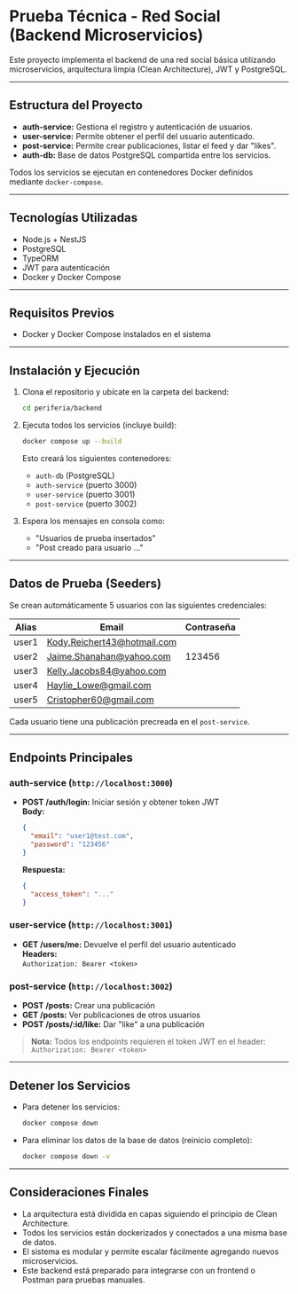 # Prueba Técnica - Red Social (Backend Microservicios)

Este proyecto implementa el backend de una red social básica utilizando microservicios, arquitectura limpia (Clean Architecture), JWT y PostgreSQL.

---

## Estructura del Proyecto

- **auth-service:** Gestiona el registro y autenticación de usuarios.
- **user-service:** Permite obtener el perfil del usuario autenticado.
- **post-service:** Permite crear publicaciones, listar el feed y dar "likes".
- **auth-db:** Base de datos PostgreSQL compartida entre los servicios.

Todos los servicios se ejecutan en contenedores Docker definidos mediante `docker-compose`.

---

## Tecnologías Utilizadas

- Node.js + NestJS
- PostgreSQL
- TypeORM
- JWT para autenticación
- Docker y Docker Compose

---

## Requisitos Previos

- Docker y Docker Compose instalados en el sistema

---

## Instalación y Ejecución

1. Clona el repositorio y ubícate en la carpeta del backend:
    ```bash
    cd periferia/backend
    ```
2. Ejecuta todos los servicios (incluye build):
    ```bash
    docker compose up --build
    ```
    Esto creará los siguientes contenedores:
    - `auth-db` (PostgreSQL)
    - `auth-service` (puerto 3000)
    - `user-service` (puerto 3001)
    - `post-service` (puerto 3002)

3. Espera los mensajes en consola como:
    - "Usuarios de prueba insertados"
    - "Post creado para usuario ..."

---

## Datos de Prueba (Seeders)

Se crean automáticamente 5 usuarios con las siguientes credenciales:

| Alias  | Email                              | Contraseña |
|--------|------------------------------------|------------|
| user1  | Kody.Reichert43@hotmail.com
| user2  | Jaime.Shanahan@yahoo.com            | 123456     |
| user3  | Kelly.Jacobs84@yahoo.com  
| user4  | Haylie_Lowe@gmail.com
| user5  |Cristopher60@gmail.com 

Cada usuario tiene una publicación precreada en el `post-service`.

---

## Endpoints Principales

### auth-service (`http://localhost:3000`)

- **POST /auth/login:** Iniciar sesión y obtener token JWT  
  **Body:**
  ```json
  {
    "email": "user1@test.com",
    "password": "123456"
  }
  ```
  **Respuesta:**
  ```json
  {
    "access_token": "..."
  }
  ```

### user-service (`http://localhost:3001`)

- **GET /users/me:** Devuelve el perfil del usuario autenticado  
  **Headers:**  
  `Authorization: Bearer <token>`

### post-service (`http://localhost:3002`)

- **POST /posts:** Crear una publicación
- **GET /posts:** Ver publicaciones de otros usuarios
- **POST /posts/:id/like:** Dar "like" a una publicación

> **Nota:** Todos los endpoints requieren el token JWT en el header:  
> `Authorization: Bearer <token>`

---

## Detener los Servicios

- Para detener los servicios:
    ```bash
    docker compose down
    ```
- Para eliminar los datos de la base de datos (reinicio completo):
    ```bash
    docker compose down -v
    ```

---

## Consideraciones Finales

- La arquitectura está dividida en capas siguiendo el principio de Clean Architecture.
- Todos los servicios están dockerizados y conectados a una misma base de datos.
- El sistema es modular y permite escalar fácilmente agregando nuevos microservicios.
- Este backend está preparado para integrarse con un frontend o Postman para pruebas manuales.